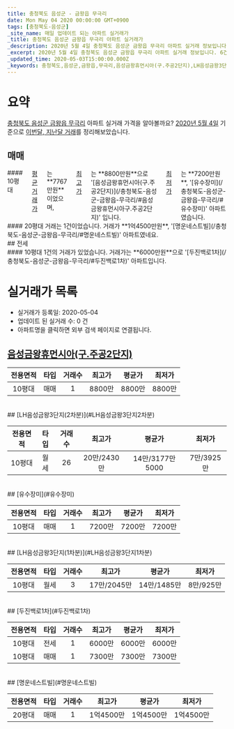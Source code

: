 ```yaml
---
title: 충청북도 음성군 - 금왕읍 무극리
date: Mon May 04 2020 00:00:00 GMT+0900
tags: [충청북도-음성군]
_site_name: 매일 업데이트 되는 아파트 실거래가
_title: 충청북도 음성군 금왕읍 무극리 아파트 실거래가
_description: 2020년 5월 4일 충청북도 음성군 금왕읍 무극리 아파트 실거래 정보입니다. 6건 아파트 정보가 있습니다.
_excerpt: 2020년 5월 4일 충청북도 음성군 금왕읍 무극리 아파트 실거래 정보입니다. 6건 아파트 정보가 있습니다.
_updated_time: 2020-05-03T15:00:00.000Z
_keywords: 충청북도,음성군,금왕읍,무극리,음성금왕휴먼시아(구.주공2단지),LH음성금왕3단지(2차분),유수장미,LH음성금왕3단지(1차분),두진백로1차,명운네스트빌
---
```





# 요약
<ins>충청북도 음성군 금왕읍 무극리</ins> 아파트 실거래 가격을 알아볼까요? <ins>2020년 5월 4일</ins> 기준으로 <ins>이번달, 지난달 거래</ins>를 정리해보았습니다.

## 매매
<div class="container">
<div class="six columns" markdown="1">
#### 10평대
<ins>평균 거래가</ins>는 **7767만원**이었으며, <ins>최고가</ins>는 **8800만원**으로 '[음성금왕휴먼시아(구.주공2단지)](/충청북도-음성군-금왕읍-무극리/#음성금왕휴먼시아구.주공2단지)' 입니다. <ins>최저가</ins>는 **7200만원**, '[유수장미](/충청북도-음성군-금왕읍-무극리/#유수장미)' 아파트였습니다.
</div>
<div class="six columns" markdown="1">
#### 20평대
거래는 1건이었습니다. 거래가 **1억4500만원**, '[명운네스트빌](/충청북도-음성군-금왕읍-무극리/#명운네스트빌)' 아파트였네요.
</div>
</div>
## 전세
<div class="container">
<div class="twelve columns" markdown="1">
#### 10평대
1건의 거래가 있었습니다. 거래가는 **6000만원**으로 '[두진백로1차](/충청북도-음성군-금왕읍-무극리/#두진백로1차)' 아파트입니다.
</div>
</div>



# 실거래가 목록
- 실거래가 등록일: 2020-05-04
- 업데이트 된 실거래 수: 0 건
- 아파트명을 클릭하면 외부 검색 페이지로 연결됩니다.

## [음성금왕휴먼시아(구.주공2단지)](#음성금왕휴먼시아구.주공2단지)

|전용면적|타입|거래수|최고가|평균가|최저가|
|:---:|:---:|:---:|:---:|:---:|:---:|
|10평대|<span class="deal-type-1">매매</span>|1|8800만|8800만|8800만|

<br/>
## [LH음성금왕3단지(2차분)](#LH음성금왕3단지2차분)

|전용면적|타입|거래수|최고가|평균가|최저가|
|:---:|:---:|:---:|:---:|:---:|:---:|
|10평대|<span class="deal-type-3">월세</span>|26|20만/2430만|14만/3177만5000|7만/3925만|

<br/>
## [유수장미](#유수장미)

|전용면적|타입|거래수|최고가|평균가|최저가|
|:---:|:---:|:---:|:---:|:---:|:---:|
|10평대|<span class="deal-type-1">매매</span>|1|7200만|7200만|7200만|

<br/>
## [LH음성금왕3단지(1차분)](#LH음성금왕3단지1차분)

|전용면적|타입|거래수|최고가|평균가|최저가|
|:---:|:---:|:---:|:---:|:---:|:---:|
|10평대|<span class="deal-type-3">월세</span>|3|17만/2045만|14만/1485만|8만/925만|

<br/>
## [두진백로1차](#두진백로1차)

|전용면적|타입|거래수|최고가|평균가|최저가|
|:---:|:---:|:---:|:---:|:---:|:---:|
|10평대|<span class="deal-type-2">전세</span>|1|6000만|6000만|6000만|
|10평대|<span class="deal-type-1">매매</span>|1|7300만|7300만|7300만|

<br/>
## [명운네스트빌](#명운네스트빌)

|전용면적|타입|거래수|최고가|평균가|최저가|
|:---:|:---:|:---:|:---:|:---:|:---:|
|20평대|<span class="deal-type-1">매매</span>|1|1억4500만|1억4500만|1억4500만|

<br/>



